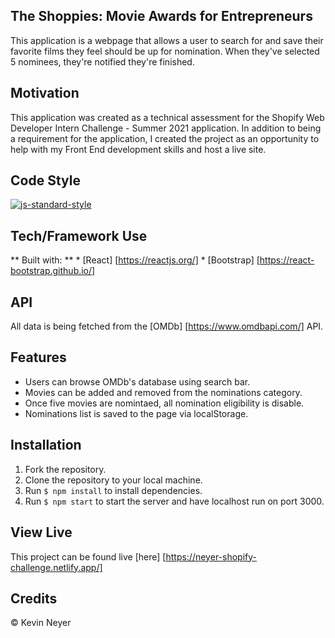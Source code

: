 ## The Shoppies: Movie Awards for Entrepreneurs 
This application is a webpage that allows a user to  search for and save their favorite films they feel should be up for nomination. When they've selected 5 nominees, they're notified they're finished.

## Motivation
This application was created as a technical assessment for the Shopify Web Developer Intern Challenge - Summer 2021 application. In addition to being a requirement for the application, I created the project as an opportunity to help with my Front End development skills and host a live site.

## Code Style
[![js-standard-style](https://img.shields.io/badge/code%20style-standard-brightgreen.svg?style=flat)](https://github.com/feross/standard)


## Tech/Framework Use
** Built with: **
    * [React] [https://reactjs.org/]
    * [Bootstrap] [https://react-bootstrap.github.io/]

## API 
All data is being fetched from the [OMDb] [https://www.omdbapi.com/] API.

## Features
* Users can browse OMDb's database using search bar.
* Movies can be added and removed from the nominations category.
* Once five movies are nomintaed, all nomination eligibility is disable.
* Nominations list is saved to the page via localStorage.

## Installation
1. Fork the repository. 
1. Clone the repository to your local machine.
1. Run `$ npm install` to install dependencies.
1. Run `$ npm start` to start the server and have localhost run on port 3000.

## View Live
This project can be found live [here] [https://neyer-shopify-challenge.netlify.app/]

## Credits
© Kevin Neyer


